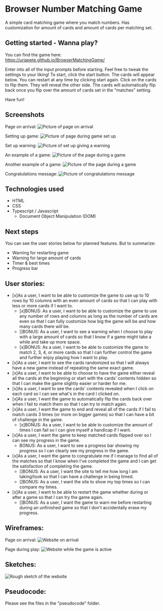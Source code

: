 # Browser Number Matching Game

A simple card matching game where you match numbers. Has customization for amount of cards and amount of cards per matching set.

## Getting started - Wanna play?

You can find the game here: https://uriapete.github.io/BrowserMatchingGame/

Enter into all of the input prompts before starting. Feel free to tweak the settings to your liking!
To start, click the start button. The cards will appear below. You can restart at any time by clicking start again.
Click on the cards to flip them. They will reveal the other side. The cards will automatically flip back once you flip over the amount of cards set in the "matches" setting.

Have fun!

## Screenshots

Page on arrival:
![Picture of page on arrival](./readMeAssets/blank%20page.png)

Setting up game:
![Picture of page during game set up](./readMeAssets/setup%2C%20no%20game.png)

Set up warning:
![Picture of set up giving a warning](./readMeAssets/setup%20warning.png)

An example of a game:
![Picture of the page during a game](./readMeAssets/3x4%2C%202%20game.png)

Another example of a game:
![Picture of the page during a game](./readMeAssets/3x4%20game.png)

Congratulations message:
![Picture of congratulations message](./readMeAssets/game%20congrats.png)

## Technologies used

- HTML
- CSS
- Typescript / Javascript
    - Document Object Manipulation (DOM)

## Next steps

You can see the user stories below for planned features. But to summarize:
- Warning for restarting game
- Warning for large amount of cards
- Timer & best times
- Progress bar


## User stories:

- [x]As a user, I want to be able to customize the game to use up to 10 rows by 10 columns with an even amount of cards so that I can play with less or more cards if I want to.
    - [x]BONUS: As a user, I want to be able to customize the game to use any number of rows and columns as long as the number of cards are even so that I can fully customize how big the game will be and how many cards there will be.
    - []BONUS: As a user, I want to see a warning when I choose to play with a large amount of cards so that I know if a game might take a while and take up more space.
    - [x]BONUS: As a user, I want to be able to customize the game to match 2, 3, 4, or more cards so that I can further control the game and further enjoy playing how I want to play.
- [x]As a user, I want to see the cards randomized so that I will always have a new game instead of repeating the same exact game.
- [x]As a user, I want to be able to choose to have the game either reveal all the cards at the beginning or start with the cards' contents hidden so that I can make the game slightly easier or harder for me.
- [x]As a user, I want to see the cards' contents revealed when I click on each card so I can see what's in the card I clicked on.
- [x]As a user, I want the game to automatically flip the cards back over when I fail to match them so that I can try to match again.
- [x]As a user, I want the game to end and reveal all of the cards if I fail to match cards 3 times (or more on bigger games) so that I can have a bit of challenge in the game.
    - [x]BONUS: As a user, I want to be able to customize the amount of times I can fail so I can give myself a handicap if I want.
- [x]As a user, I want the game to keep matched cards flipped over so I can see my progress in the game.
    - BONUS: As a user, I want to see a progress bar showing my progress so I can clearly see my progress in the game.
- [x]As a user, I want the game to congratulate me if I manage to find all of the matches so that I know when I've completed the game and I can get the satisfaction of completing the game.
    - []BONUS: As a user, I want the site to tell me how long I am taking/took so that I can have a challenge in being timed.
    - []BONUS: As a user, I want the site to show my top times so I can compare my times.
- [x]As a user, I want to be able to restart the game whether during or after a game so that I can try the game again.
    - []BONUS: As a user, I want the game to warn me before restarting during an unfinished game so that I don't accidentally erase my progress.

## Wireframes:

Page on arrival:
![Website on arrival](./readMeAssets/Wireframe%20v001.png)

Page during play:
![Website while the game is active](./readMeAssets/Wireframe%20active%20v001.png)

## Sketches:

![Rough sketch of the website](./readMeAssets/null.png)

## Pseudocode:
Please see the files in the "pseudocode" folder.
